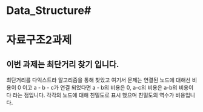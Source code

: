 # Data_Structure#
# 자료구조2과제 
## 이번 과제는 최단거리 찾기 입니다.
최단거리를 다익스트라 알고리즘을 통해 찾았고 여기서 문제는 연결된 노드에 대해선 비용이 0 이고 a - b - c가 연결 되었다면 a - b의 비용은 0, a-c의 비용은 a-b의 비용이다 라는 점입니다. 각각의 노드에 대해 친밀도로 표시 했으며 친밀도의 역수가 비용입니다.
